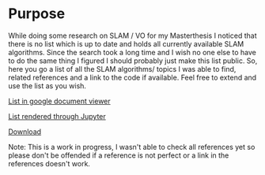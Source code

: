 # Purpose
While doing some research on SLAM / VO for my Masterthesis I noticed that there is no list which is up to date and holds
all currently available SLAM algorithms. Since the search took a long time and I wish no one else to have to do the
same thing I figured I should probably just make this list public. So, here you go a list of all the SLAM algorithms/
topics I was able to find, related references and a link to the code if available. Feel free to extend and use the list
as you wish.


[List in google document viewer](https://docs.google.com/viewer?url=https://raw.githubusercontent.com/kafendt/List-of-SLAM-VO-algorithms/master/SLAM_table.pdf)

[List rendered through Jupyter](http://nbviewer.jupyter.org/github/kafendt/List-of-SLAM-VO-algorithms/blob/master/SLAM_table.pdf)

[Download](https://raw.githubusercontent.com/kafendt/List-of-SLAM-VO-algorithms/master/SLAM_table.pdf)

Note: This is a work in progress, I wasn't able to check all references yet so please don't be offended if a reference
is not perfect or a link in the references doesn't work.
